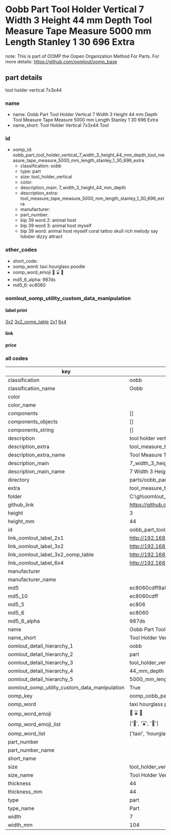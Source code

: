 # Oobb Part Tool Holder Vertical 7 Width 3 Height 44 mm Depth Tool Measure Tape Measure 5000 mm Length Stanley 1 30 696 Extra  

note: This is part of OOMP the Oopen Organization Method For Parts. For more details: https://github.com/oomlout/oomp_base

##  part details
  



tool holder vertical 7x3x44



### name
* name: Oobb Part Tool Holder Vertical 7 Width 3 Height 44 mm Depth Tool Measure Tape Measure 5000 mm Length Stanley 1 30 696 Extra
* name_short: Tool Holder Vertical 7x3x44 Tool
### id
* oomp_id: oobb_part_tool_holder_vertical_7_width_3_height_44_mm_depth_tool_measure_tape_measure_5000_mm_length_stanley_1_30_696_extra
  * classification: oobb
  * type: part
  * size: tool_holder_vertical
  * color: 
  * description_main: 7_width_3_height_44_mm_depth
  * description_extra: tool_measure_tape_measure_5000_mm_length_stanley_1_30_696_extra
  * manufacturer: 
  * part_number: 
  * bip 39 word 2: animal host
  * bip 39 word 3: animal host myself
  * bip 39 word: animal host myself coral tattoo skull rich melody say lobster dizzy attract

### other_codes
* short_code: 
* oomp_word: taxi hourglass poodle
* oomp_word_emoji :taxi: :hourglass: :poodle:
* md5_6_alpha: 987ds
* md5_6: ec8060






### oomlout_oomp_utility_custom_data_manipulation
#### label print
[3x2](http://192.168.1.245:1112/?label=oomp%20987ds)
[3x2_oomp_table](http://192.168.1.108:1112/?label=oomp%20987ds)
[2x1](http://192.168.1.242:1112/?label=oomp%20987ds)
[6x4](http://192.168.1.55:1112/?label=oomp%20987ds)    

#### link

                              

#### price







### all codes 
| key | value |  
| --- | --- |  
| classification | oobb |  
| classification_name | Oobb |  
| color |  |  
| color_name |  |  
| components | [] |  
| components_objects | [] |  
| components_string | [] |  
| description | tool holder vertical 7x3x44 |  
| description_extra | tool_measure_tape_measure_5000_mm_length_stanley_1_30_696_extra |  
| description_extra_name | Tool Measure Tape Measure 5000 mm Length Stanley 1 30 696 Extra |  
| description_main | 7_width_3_height_44_mm_depth |  
| description_main_name | 7 Width 3 Height 44 mm Depth |  
| directory | parts/oobb_part_tool_holder_vertical_7_width_3_height_44_mm_depth_tool_measure_tape_measure_5000_mm_length_stanley_1_30_696_extra |  
| extra | tool_measure_tape_measure_5000_mm_length_stanley_1_30_696 |  
| folder | C:\gh\oomlout_oobb_version_4_generated_parts\things\oobb_part_tool_holder_vertical_7_width_3_height_44_mm_depth_tool_measure_tape_measure_5000_mm_length_stanley_1_30_696_extra |  
| github_link | https://github.com/oomlout/oomlout_oomp_part_src/tree/main/parts/oobb_part_tool_holder_vertical_7_width_3_height_44_mm_depth_tool_measure_tape_measure_5000_mm_length_stanley_1_30_696_extra |  
| height | 3 |  
| height_mm | 44 |  
| id | oobb_part_tool_holder_vertical_7_width_3_height_44_mm_depth_tool_measure_tape_measure_5000_mm_length_stanley_1_30_696_extra |  
| link_oomlout_label_2x1 | http://192.168.1.242:1112/?label=oomp%20987ds |  
| link_oomlout_label_3x2 | http://192.168.1.245:1112/?label=oomp%20987ds |  
| link_oomlout_label_3x2_oomp_table | http://192.168.1.108:1112/?label=oomp%20987ds |  
| link_oomlout_label_6x4 | http://192.168.1.55:1112/?label=oomp%20987ds |  
| manufacturer |  |  
| manufacturer_name |  |  
| md5 | ec8060cdff8a972b2b6f2303249b8048 |  
| md5_10 | ec8060cdff |  
| md5_5 | ec806 |  
| md5_6 | ec8060 |  
| md5_6_alpha | 987ds |  
| name | Oobb Part Tool Holder Vertical 7 Width 3 Height 44 mm Depth Tool Measure Tape Measure 5000 mm Length Stanley 1 30 696 Extra |  
| name_short | Tool Holder Vertical 7x3x44 Tool |  
| oomlout_detail_hierarchy_1 | oobb |  
| oomlout_detail_hierarchy_2 | part |  
| oomlout_detail_hierarchy_3 | tool_holder_vertical |  
| oomlout_detail_hierarchy_4 | 44_mm_depth |  
| oomlout_detail_hierarchy_5 | 5000_mm_length |  
| oomlout_oomp_utility_custom_data_manipulation | True |  
| oomp_key | oomp_oobb_part_tool_holder_vertical_7_width_3_height_44_mm_depth_tool_measure_tape_measure_5000_mm_length_stanley_1_30_696_extra |  
| oomp_word | taxi hourglass poodle |  
| oomp_word_emoji | :taxi: :hourglass: :poodle: |  
| oomp_word_emoji_list | [':taxi:', ':hourglass:', ':poodle:'] |  
| oomp_word_list | ['taxi', 'hourglass', 'poodle'] |  
| part_number |  |  
| part_number_name |  |  
| short_name |  |  
| size | tool_holder_vertical |  
| size_name | Tool Holder Vertical |  
| thickness | 44 |  
| thickness_mm | 44 |  
| type | part |  
| type_name | Part |  
| width | 7 |  
| width_mm | 104 |  
